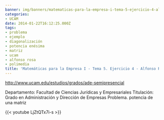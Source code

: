 ```yaml
---
banner: img/banners/matematicas-para-la-empresa-i-tema-5-ejercicio-4-alfonso-rosa.jpg
categories:
- UCAM
date: 2014-01-22T16:12:25.000Z
tags:
- problema
- ejemplo
- diagonalización
- potencia enésima
- matriz
- ucam
- alfonso rosa
- polimedia
title: 'Matemáticas para la Empresa I - Tema 5. Ejercicio 4 - Alfonso Rosa'
---
```


http://www.ucam.edu/estudios/grados/ade-semipresencial

Departamento: Facultad de Ciencias Jurídicas y Empresariales
Titulación: Grado en Administración y Dirección de Empresas
Problema. potencia de una matriz

{{< youtube LjZtQTx7i-s >}}
